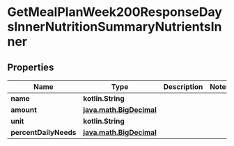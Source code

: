 
# GetMealPlanWeek200ResponseDaysInnerNutritionSummaryNutrientsInner

## Properties
Name | Type | Description | Notes
------------ | ------------- | ------------- | -------------
**name** | **kotlin.String** |  | 
**amount** | [**java.math.BigDecimal**](java.math.BigDecimal.md) |  | 
**unit** | **kotlin.String** |  | 
**percentDailyNeeds** | [**java.math.BigDecimal**](java.math.BigDecimal.md) |  | 



